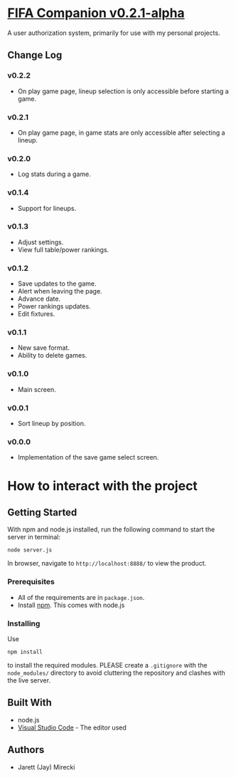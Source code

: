 # [FIFA Companion v0.2.1-alpha](https://fifa-companion.herokuapp.com)

A user authorization system, primarily for use with my personal projects.

## Change Log
### v0.2.2
* On play game page, lineup selection is only accessible before starting a game.
### v0.2.1
* On play game page, in game stats are only accessible after selecting a lineup.
### v0.2.0
* Log stats during a game.
### v0.1.4
* Support for lineups.
### v0.1.3
* Adjust settings.
* View full table/power rankings.
### v0.1.2
* Save updates to the game.
* Alert when leaving the page.
* Advance date.
* Power rankings updates.
* Edit fixtures.
### v0.1.1
* New save format.
* Ability to delete games.
### v0.1.0
* Main screen.
### v0.0.1
* Sort lineup by position.
### v0.0.0
* Implementation of the save game select screen.


# How to interact with the project
## Getting Started

With npm and node.js installed, run the following command to start the server in terminal:
```
node server.js
```
In browser, navigate to `http://localhost:8888/` to view the product.

### Prerequisites

* All of the requirements are in `package.json`. 
* Install [npm](https://www.npmjs.com/). This comes with node.js

### Installing

Use
```
npm install
```
to install the required modules. PLEASE create a `.gitignore` with the `node_modules/` directory to avoid cluttering the repository and clashes with the live server.

## Built With

* node.js
* [Visual Studio Code](https://code.visualstudio.com/) - The editor used

## Authors

* Jarett (Jay) Mirecki
